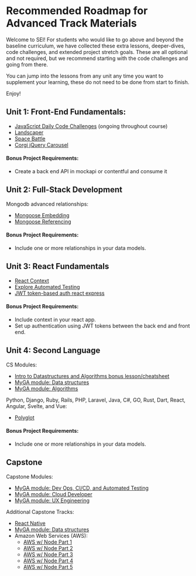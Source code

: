 # Recommended Roadmap for Advanced Track Materials

Welcome to SEI! For students who would like to go above and beyond the baseline curriculum, we have collected these extra lessons, deeper-dives, code challenges, and extended project stretch goals. These are all optional and not required, but we recommend starting with the code challenges and going from there.

You can jump into the lessons from any unit any time you want to supplement your learning, these do not need to be done from start to finish.

Enjoy!

## Unit 1: Front-End Fundamentals:

* [JavaScript Daily Code Challenges](https://git.generalassemb.ly/SEIR-Advanced-Materials/daily-js-code-challenges) (ongoing throughout course)
* [Landscaper](https://git.generalassemb.ly/SEIR-Advanced-Materials/landscaper)
* [Space Battle](https://git.generalassemb.ly/SEIR-Advanced-Materials/space_battle)
* [Corgi jQuery Carousel](https://git.generalassemb.ly/SEIR-Advanced-Materials/corgi-jquery-carousel)

#### Bonus Project Requirements:

* Create a back end API in mockapi or contentful and consume it


## Unit 2: Full-Stack Development

Mongodb advanced relationships:

* [Mongoose Embedding](https://git.generalassemb.ly/SEIR-Advanced-Materials/mongoose-embedded-relationships)
* [Mongoose Referencing](https://git.generalassemb.ly/SEIR-Advanced-Materials/mongoose-referenced-relationships)

#### Bonus Project Requirements:

* Include one or more relationships in your data models.

## Unit 3: React Fundamentals

* [React Context](https://reactjs.org/docs/hooks-reference.html#usecontext)
* [Explore Automated Testing](https://reactjs.org/docs/testing.html)
* [JWT token-based auth react express](https://git.generalassemb.ly/SEIR-Advanced-Materials/node-express-react-jwt-auth)

#### Bonus Project Requirements:

* Include context in your react app.
* Set up authentication using JWT tokens between the back end and front end.

## Unit 4: Second Language

CS Modules:

* [Intro to Datastructures and Algorithms bonus lesson/cheatsheet](https://gist.github.com/iscott/efe76bdd5f8004c290e768bd0dafc052)
* [MyGA module: Data structures](https://my.generalassemb.ly/assignments/1942266e-abb0-4379-b988-d91e57f75549)
* [MyGA module: Algorithms](https://my.generalassemb.ly/assignments/ef3ae77a-15d7-4035-b380-c8514d01858c)

Python, Django, Ruby, Rails, PHP, Laravel, Java, C#, GO, Rust, Dart, React, Angular, Svelte, and Vue:
* [Polyglot](https://git.generalassemb.ly/SEIR-Advanced-Materials/polyglot)

#### Bonus Project Requirements:

* Include one or more relationships in your data models.


## Capstone

Capstone Modules:
* [MyGA module: Dev Ops, CI/CD, and Automated Testing](https://my.generalassemb.ly/assignments/2d2be555-885e-4996-a3d2-626b0a18eb6d)
* [MyGA module: Cloud Developer](https://my.generalassemb.ly/assignments/4416cf81-fbb0-4ea7-b013-bcea124f6e18/resume?from=dashboard&assignmentUuid=4416cf81-fbb0-4ea7-b013-bcea124f6e18)
* [MyGA module: UX Engineering](https://my.generalassemb.ly/assignments/bdd8d6ea-a64e-411b-868d-e508e5568bef/resume?from=dashboard&assignmentUuid=bdd8d6ea-a64e-411b-868d-e508e5568bef)

Additional Capstone Tracks:
* [React Native](https://gist.github.com/iscott/7c30ff7087a6f5331410e0f276aeccbd)
* [MyGA module: Data structures](https://my.generalassemb.ly/assignments/1942266e-abb0-4379-b988-d91e57f75549)
* Amazon Web Services (AWS):
  * [AWS w/ Node Part 1](https://generalassembly.zoom.us/rec/share/4n6DjhOzJIi-YL5yWS5ZmjDfVt7XqUwISwZwRftQeGwD0-T8wlgq9ALeM7AMbPuV.kbZK0txq3UmCFDiU?startTime=1622814651000)
  * [AWS w/ Node Part 2](https://generalassembly.zoom.us/rec/share/4n6DjhOzJIi-YL5yWS5ZmjDfVt7XqUwISwZwRftQeGwD0-T8wlgq9ALeM7AMbPuV.kbZK0txq3UmCFDiU?startTime=1622833443000)
  * [AWS w/ Node Part 3](https://generalassembly.zoom.us/rec/share/MZP5ZXyNR3bZnA4KDvAwuwYzof40AqDP3sDhy3__xspkCLGjRU6MmYIyOLJ0_G9M.HQfQnAx9HYZyFfCX?startTime=1623074157000)
  * [AWS w/ Node Part 4](https://generalassembly.zoom.us/rec/share/MZP5ZXyNR3bZnA4KDvAwuwYzof40AqDP3sDhy3__xspkCLGjRU6MmYIyOLJ0_G9M.HQfQnAx9HYZyFfCX?startTime=1623090943000)
  * [AWS w/ Node Part 5](https://generalassembly.zoom.us/rec/share/66NMeeYtqDLUJpmxifqp2vysaY-wxKlwTBSea6bT9s2NALgavsv4QcmxuAFJBHum.LiDvRllAFB6gXc-z?startTime=1623160201000)
